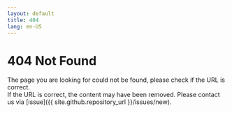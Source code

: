 ```yaml
---
layout: default
title: 404
lang: en-US
---
```

# 404 Not Found
The page you are looking for could not be found, please check if the URL is correct.  
If the URL is correct, the content may have been removed.
Please contact us via [issue]({{ site.github.repository_url }}/issues/new).